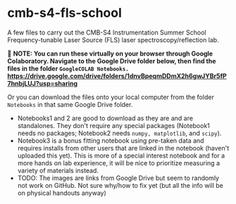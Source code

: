 # cmb-s4-fls-school
A few files to carry out the CMB-S4 Instrumentation Summer School Frequency-tunable Laser Source (FLS) laser spectroscopy/reflection lab. 

👋 **NOTE: You can run these virtually on your browser through Google Colaboratory. Navigate to the Google Drive folder below, then find the files in the folder `GoogleCOLAB Notebooks.` https://drive.google.com/drive/folders/1dnvBpeqmDDmX2h6gwJYBr5fP7hnbjLUJ?usp=sharing**

Or you can download the files onto your local computer from the folder `Notebooks` in that same Google Drive folder.

* Notebooks1 and 2 are good to download as they are and are standalones. They don't require any special packages (Notebook1 needs no packages; Notebook2 needs `numpy, matplotlib`, and `scipy`).
* Notebook3 is a bonus fitting notebook using pre-taken data and requires installs from other users that are linked in the notebook (haven't uploaded this yet). This is more of a special interest notebook and for a more hands on lab experience, it will be nice to prioritize measuring a variety of materials instead.
* TODO: The images are links from Google Drive but seem to randomly not work on GitHub. Not sure why/how to fix yet (but all the info will be on physical handouts anyway)
